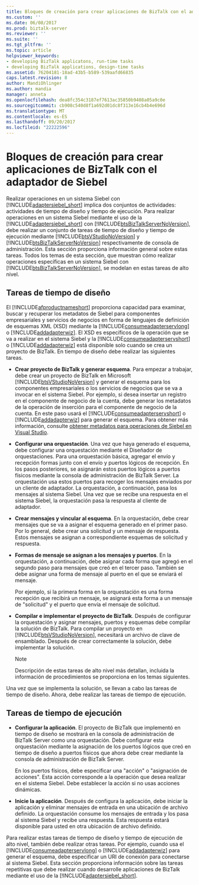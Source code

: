 ```yaml
---
title: Bloques de creación para crear aplicaciones de BizTalk con el adaptador de Siebel | Documentos de Microsoft
ms.custom: ''
ms.date: 06/08/2017
ms.prod: biztalk-server
ms.reviewer: ''
ms.suite: ''
ms.tgt_pltfrm: ''
ms.topic: article
helpviewer_keywords:
- developing BizTalk applicatons, run-time tasks
- developing BizTalk applications, design-time tasks
ms.assetid: 76204181-18ad-43b5-b589-539aafd66835
caps.latest.revision: 8
author: MandiOhlinger
ms.author: mandia
manager: anneta
ms.openlocfilehash: dea8fc354c3187ef7613ac35850b9408a05a9c0e
ms.sourcegitcommit: cb908c540d8f1a692d01dc8f313e16cb4b4e696d
ms.translationtype: MT
ms.contentlocale: es-ES
ms.lasthandoff: 09/20/2017
ms.locfileid: "22222596"
---
```

# <a name="building-blocks-to-create-biztalk-applications-with-the-siebel-adapter"></a>Bloques de creación para crear aplicaciones de BizTalk con el adaptador de Siebel
Realizar operaciones en un sistema Siebel con [!INCLUDE[adaptersiebel_short](../../includes/adaptersiebel-short-md.md)] implica dos conjuntos de actividades: actividades de tiempo de diseño y tiempo de ejecución. Para realizar operaciones en un sistema Siebel mediante el uso de la [!INCLUDE[adaptersiebel_short](../../includes/adaptersiebel-short-md.md)] con [!INCLUDE[btsBizTalkServerNoVersion](../../includes/btsbiztalkservernoversion-md.md)], debe realizar un conjunto de tareas de tiempo de diseño y tiempo de ejecución mediante [!INCLUDE[btsVStudioNoVersion](../../includes/btsvstudionoversion-md.md)] y [!INCLUDE[btsBizTalkServerNoVersion](../../includes/btsbiztalkservernoversion-md.md)] respectivamente de consola de administración. Esta sección proporciona información general sobre estas tareas. Todos los temas de esta sección, que muestran cómo realizar operaciones específicas en un sistema Siebel con [!INCLUDE[btsBizTalkServerNoVersion](../../includes/btsbiztalkservernoversion-md.md)], se modelan en estas tareas de alto nivel.  
  
## <a name="design-time-tasks"></a>Tareas de tiempo de diseño  
 El [!INCLUDE[afproductnameshort](../../includes/afproductnameshort-md.md)] proporciona capacidad para examinar, buscar y recuperar los metadatos de Siebel para componentes empresariales y servicios de negocios en forma de lenguajes de definición de esquemas XML (XSD) mediante la [!INCLUDE[consumeadapterservlong](../../includes/consumeadapterservlong-md.md)] o [!INCLUDE[addadapterwiz](../../includes/addadapterwiz-md.md)]. El XSD es específicos de la operación que se va a realizar en el sistema Siebel y la [!INCLUDE[consumeadapterservshort](../../includes/consumeadapterservshort-md.md)] o [!INCLUDE[addadapterwiz](../../includes/addadapterwiz-md.md)] está disponible solo cuando se crea un proyecto de BizTalk. En tiempo de diseño debe realizar las siguientes tareas.  
  
-   **Crear proyecto de BizTalk y generar esquema**. Para empezar a trabajar, debe crear un proyecto de BizTalk en Microsoft [!INCLUDE[btsVStudioNoVersion](../../includes/btsvstudionoversion-md.md)] y generar el esquema para los componentes empresariales o los servicios de negocios que se va a invocar en el sistema Siebel. Por ejemplo, si desea insertar un registro en el componente de negocio de la cuenta, debe generar los metadatos de la operación de inserción para el componente de negocio de la cuenta. En este paso usará el [!INCLUDE[consumeadapterservshort](../../includes/consumeadapterservshort-md.md)] o [!INCLUDE[addadapterwiz](../../includes/addadapterwiz-md.md)] para generar el esquema. Para obtener más información, consulte [obtener metadatos para operaciones de Siebel en Visual Studio](../../adapters-and-accelerators/adapter-siebel/get-metadata-for-siebel-operations-in-visual-studio.md).  
  
-   **Configurar una orquestación**. Una vez que haya generado el esquema, debe configurar una orquestación mediante el Diseñador de orquestaciones. Para una orquestación básica, agregar el envío y recepción formas junto con el envío y puertos lógicos de recepción. En los pasos posteriores, se asignarán estos puertos lógicos a puertos físicos mediante la consola de administración de BizTalk Server. La orquestación usa estos puertos para recoger los mensajes enviados por un cliente de adaptador. La orquestación, a continuación, pasa los mensajes al sistema Siebel. Una vez que se recibe una respuesta en el sistema Siebel, la orquestación pasa la respuesta al cliente de adaptador.  
  
-   **Crear mensajes y vincular al esquema**. En la orquestación, debe crear mensajes que se va a asignar el esquema generado en el primer paso. Por lo general, debe crear una solicitud y un mensaje de respuesta. Estos mensajes se asignan a correspondiente esquemas de solicitud y respuesta.  
  
-   **Formas de mensaje se asignan a los mensajes y puertos**. En la orquestación, a continuación, debe asignar cada forma que agregó en el segundo paso para mensajes que creó en el tercer paso. También se debe asignar una forma de mensaje al puerto en el que se enviará el mensaje.  
  
     Por ejemplo, si la primera forma en la orquestación es una forma recepción que recibirá un mensaje, se asignará esta forma a un mensaje de "solicitud" y el puerto que envía el mensaje de solicitud.  
  
-   **Compilar e implementar el proyecto de BizTalk**. Después de configurar la orquestación y asignar mensajes, puertos y esquemas debe compilar la solución de BizTalk. Para compilar un proyecto en [!INCLUDE[btsVStudioNoVersion](../../includes/btsvstudionoversion-md.md)], necesitará un archivo de clave de ensamblado. Después de crear correctamente la solución, debe implementar la solución.  
  
    > [!NOTE]
    >  Descripción de estas tareas de alto nivel más detallan, incluida la información de procedimientos se proporciona en los temas siguientes.  
  
 Una vez que se implementa la solución, se llevan a cabo las tareas de tiempo de diseño. Ahora, debe realizar las tareas de tiempo de ejecución.  
  
## <a name="run-time-tasks"></a>Tareas de tiempo de ejecución  
  
-   **Configurar la aplicación**. El proyecto de BizTalk que implementó en tiempo de diseño se mostrará en la consola de administración de BizTalk Server como una orquestación. Debe configurar esta orquestación mediante la asignación de los puertos lógicos que creó en tiempo de diseño a puertos físicos que ahora debe crear mediante la consola de administración de BizTalk Server.  
  
     En los puertos físicos, debe especificar una "acción" o "asignación de acciones". Esta acción corresponde a la operación que desea realizar en el sistema Siebel. Debe establecer la acción si no usas acciones dinámicas. 
  
-   **Inicie la aplicación**. Después de configura la aplicación, debe iniciar la aplicación y eliminar mensajes de entrada en una ubicación de archivo definido. La orquestación consume los mensajes de entrada y los pasa al sistema Siebel y recibe una respuesta. Esta respuesta estará disponible para usted en otra ubicación de archivo definido.  
  
 Para realizar estas tareas de tiempo de diseño y tiempo de ejecución de alto nivel, también debe realizar otras tareas. Por ejemplo, cuando usa el [!INCLUDE[consumeadapterservlong](../../includes/consumeadapterservlong-md.md)] o [!INCLUDE[addadapterwiz](../../includes/addadapterwiz-md.md)] para generar el esquema, debe especificar un URI de conexión para conectarse al sistema Siebel. Esta sección proporciona información sobre las tareas repetitivas que debe realizar cuando desarrolle aplicaciones de BizTalk mediante el uso de la [!INCLUDE[adaptersiebel_short](../../includes/adaptersiebel-short-md.md)].  
  
